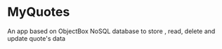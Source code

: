 # MyQuotes
An app based on ObjectBox NoSQL database to store , read, delete and update quote's data
